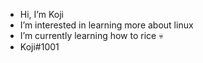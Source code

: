 -  Hi, I’m Koji
-  I’m interested in learning more about linux
-  I’m currently learning how to rice :skull:
-  Koji#1001

<!---
Rack00n/Rack00n is a ✨ special ✨ repository because its `README.md` (this file) appears on your GitHub profile.
You can click the Preview link to take a look at your changes.
--->
